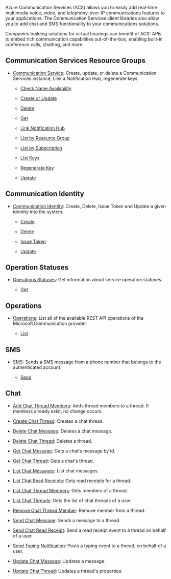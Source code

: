 Azure Communication Services (ACS) allows you to easily add real-time multimedia voice, video, and telephony-over-IP communications features to your applications. The Communication Services client libraries also allow you to add chat and SMS functionality to your communications solutions.

Companies building solutions for virtual hearings can benefit of ACS' APIs to embed rich communication capabilities out-of-the-box, enabling built-in conference calls, chatting, and more.

## Communication Services Resource Groups

* [Communication Service](https://docs.microsoft.com/en-us/rest/api/communication/communicationservice): Create, update, or delete a Communication Services instance, Link a Notification Hub, regenerate keys.

    * [Check Name Availability](https://docs.microsoft.com/en-us/rest/api/communication/communicationservice/checknameavailability)

    * [Create or Update](https://docs.microsoft.com/en-us/rest/api/communication/communicationservice/createorupdate)

    * [Delete](https://docs.microsoft.com/en-us/rest/api/communication/communicationservice/delete)

    * [Get](https://docs.microsoft.com/en-us/rest/api/communication/communicationservice/get)

    * [Link Notification Hub](https://docs.microsoft.com/en-us/rest/api/communication/communicationservice/linknotificationhub)

    * [List by Resource Group](https://docs.microsoft.com/en-us/rest/api/communication/communicationservice/listbyresourcegroup)

    * [List by Subscription](https://docs.microsoft.com/en-us/rest/api/communication/communicationservice/listbysubscription)

    * [List Keys](https://docs.microsoft.com/en-us/rest/api/communication/communicationservice/listkeys)

    * [Regenerate Key](https://docs.microsoft.com/en-us/rest/api/communication/communicationservice/regeneratekey)

    * [Update](https://docs.microsoft.com/en-us/rest/api/communication/communicationservice/update)

## Communication Identity

* [Communication Identity](https://docs.microsoft.com/en-us/rest/api/communication/communicationidentity): Create, Delete, Issue Token and Update a given identity into the system.

    * [Create](https://docs.microsoft.com/en-us/rest/api/communication/communicationidentity/create)

    * [Delete](https://docs.microsoft.com/en-us/rest/api/communication/communicationidentity/delete)

    * [Issue Token](https://docs.microsoft.com/en-us/rest/api/communication/communicationidentity/issuetoken)

    * [Update](https://docs.microsoft.com/en-us/rest/api/communication/communicationidentity/update)

## Operation Statuses

* [Operations Statuses](https://docs.microsoft.com/en-us/rest/api/communication/operationstatuses): Get information about service operation statuses.

    * [Get](https://docs.microsoft.com/en-us/rest/api/communication/operationstatuses/get)

## Operations

* [Operations](https://docs.microsoft.com/en-us/rest/api/communication/operations): List all of the available REST API operations of the Microsoft.Communication provider.

    * [List](https://docs.microsoft.com/en-us/rest/api/communication/operations/list)

## SMS

* [SMS](https://docs.microsoft.com/en-us/rest/api/communication/sms): Sends a SMS message from a phone number that belongs to the authenticated account.

    * [Send](https://docs.microsoft.com/en-us/rest/api/communication/sms/send)

## Chat

* [Add Chat Thread Members](https://docs.microsoft.com/en-us/rest/api/communication/chat/addchatthreadmembers/addchatthreadmembers): Adds thread members to a thread. If members already exist, no change occurs.

* [Create Chat Thread](https://docs.microsoft.com/en-us/rest/api/communication/chat/createchatthread): Creates a chat thread.

* [Delete Chat Message](https://docs.microsoft.com/en-us/rest/api/communication/chat/deletechatmessage): Deletes a chat message.

* [Delete Chat Thread](https://docs.microsoft.com/en-us/rest/api/communication/chat/deletechatthread/deletechatthread): Deletes a thread.

* [Get Chat Message](https://docs.microsoft.com/en-us/rest/api/communication/chat/getchatmessage/getchatmessage): Gets a chat's message by Id.

* [Get Chat Thread](https://docs.microsoft.com/en-us/rest/api/communication/chat/getchatthread/getchatthread): Gets a chat's thread.

* [List Chat Messages](https://docs.microsoft.com/en-us/rest/api/communication/chat/listchatmessages/listchatmessages): List chat messages.

* [List Chat Read Receipts](https://docs.microsoft.com/en-us/rest/api/communication/chat/listchatreadreceipts/listchatreadreceipts): Gets read receipts for a thread.

* [List Chat Thread Members](https://docs.microsoft.com/en-us/rest/api/communication/chat/listchatthreadmembers/listchatthreadmembers): Gets members of a thread.

* [List Chat Threads](https://docs.microsoft.com/en-us/rest/api/communication/chat/listchatthreads/listchatthreads): Gets the list of chat threads of a user.

* [Remove Chat Thread Member](https://docs.microsoft.com/en-us/rest/api/communication/chat/removechatthreadmember/removechatthreadmember): Remove member from a thread.

* [Send Chat Message](https://docs.microsoft.com/en-us/rest/api/communication/chat/sendchatmessage/sendchatmessage): Sends a message to a thread.

* [Send Chat Read Receipt](https://docs.microsoft.com/en-us/rest/api/communication/chat/sendchatreadreceipt/sendchatreadreceipt): Send a read receipt event to a thread on behalf of a user.

* [Send Typing Notification](https://docs.microsoft.com/en-us/rest/api/communication/chat/sendtypingnotification/sendtypingnotification): Posts a typing event to a thread, on behalf of a user.

* [Update Chat Message](https://docs.microsoft.com/en-us/rest/api/communication/chat/updatechatmessage/updatechatmessage): Updates a message.

* [Update Chat Thread](https://docs.microsoft.com/en-us/rest/api/communication/chat/updatechatthread/updatechatthread): Updates a thread's properties.